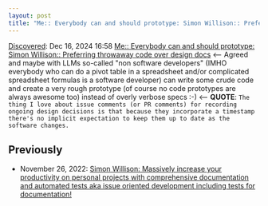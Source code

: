 ```yaml
---
layout: post
title: "Me:: Everybody can and should prototype: Simon Willison:: Preferring throwaway code over design docs"
---
```

[Discovered](http://rolandtanglao.com/2020/07/29/p1-blogthis-checkvist-list-links-to-blog/): Dec 16, 2024 16:58 [Me:: Everybody can and should prototype: Simon Willison:: Preferring throwaway code over design docs](https://simonwillison.net/2024/Dec/15/preferring-throwaway-code-over-design-docs/) <-- Agreed and maybe with LLMs so-called "non software developers" (IMHO everybody who can do a pivot table in a spreadsheet and/or complicated spreadsheet formulas is a software developer) can write some crude code and create a very rough prototype (of course no code prototypes are always awesome too) instead of overly verbose specs :-) <-- **QUOTE**: `The thing I love about issue comments (or PR comments) for recording ongoing design decisions is that because they incorporate a timestamp there's no implicit expectation to keep them up to date as the software changes. `

## Previously
* November 26, 2022: [Simon Willison: Massively increase your productivity on personal projects with comprehensive documentation and automated tests aka issue oriented development including tests for documentation!](http://rolandtanglao.com/2022/11/26/p1-simon-willison-issue-oriented-development-including-documentation-tests/)
